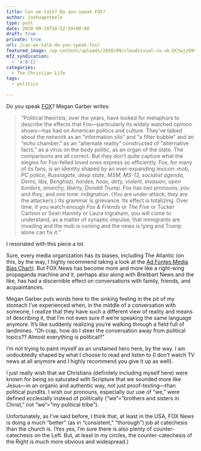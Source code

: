 ```yaml
---
title: Can we talk? Do you speak FOX?
author: joshuapsteele
type: post
date: 2020-09-16T16:52:59+00:00
draft: true
private: true
url: /can-we-talk-do-you-speak-fox/
featured_image: /wp-content/uploads/2020/09/cloudvisual-co-uk-DCtwjzQ9uVE-unsplash-1200x800.jpg
mf2_syndication:
  - 'a:0:{}'
categories:
  - The Christian Life
tags:
  - politics

---
```

Do you speak [FOX][1]? Megan Garber writes:

<blockquote class="wp-block-quote">
  <p>
    &#8220;Political theorists, over the years, have looked for metaphors to describe the effects that Fox—particularly its widely watched opinion shows—has had on American politics and culture. They’ve talked about the network as an “information silo” and “a filter bubble” and an “echo chamber,” as an “alternate reality” constructed of “alternative facts,” as a virus on the body politic, as an organ of the state. The comparisons are all correct. But they don’t quite capture what the elegies for Fox-felled loved ones express so efficiently. Fox, for many of its fans, is an identity shaped by an ever-expanding lexicon: <em>mob, PC police, Russiagate, deep state, MSM, MS-13, socialist agenda, Dems, libs, Benghazi, hordes, hoax, dirty, violent, invasion, open borders, anarchy, liberty, Donald Trump</em>. Fox has two pronouns, <em>you</em> and <em>they</em>, and one tone: indignation. (<em>You</em> are under attack; <em>they</em> are the attackers.) Its grammar is grievance. Its effect is totalizing. Over time, if you watch enough <em>Fox & Friends</em> or <em>The Five</em> or Tucker Carlson or Sean Hannity or Laura Ingraham, you will come to understand, as a matter of synaptic impulse, that immigrants are invading and the mob is coming and the news is lying and Trump alone can fix it.&#8221;
  </p>
</blockquote>

I resonated with this piece a lot.

Sure, every media organization has its biases, including The Atlantic (on this, by the way, I highly recommend taking a look at the <a href="https://www.adfontesmedia.com/" target="_blank" rel="noreferrer noopener">Ad Fontes Media Bias Chart</a>). But FOX News has become more and more like a right-wing propaganda machine and it, perhaps also along with Breitbart News and the like, has had a discernible effect on conversations with family, friends, and acquaintances.

Megan Garber puts words here to the sinking feeling in the pit of my stomach I&#8217;ve experienced when, in the middle of a conversation with someone, I realize that they have such a different view of reality and means of describing it, that I&#8217;m not even sure if we&#8217;re speaking the same language anymore. It&#8217;s like suddenly realizing you&#8217;re walking through a field full of landmines. &#8220;Oh crap, how do I steer the conversation away from political topics?? Almost everything is political!!&#8221;

I&#8217;m not trying to paint myself as an unstained hero here, by the way. I am undoubtedly shaped by what I choose to read and listen to (I don&#8217;t watch TV news at all anymore and I highly recommend you give it up as well).

I just really wish that _we_ Christians (definitely including myself here) were known for being so saturated with Scripture that we sounded more like Jesus—in an organic and authentic way, not just proof-texting—than political pundits. I wish our pronouns, especially our use of &#8220;we,&#8221; were defined ecclesially instead of politically (&#8220;we&#8221;=&#8221;brothers and sisters in Christ,&#8221; not &#8220;we&#8221;=&#8221;my political tribe&#8221;).

Unfortunately, as I&#8217;ve said before, I think that, at least in the USA, FOX News is doing a much &#8220;better&#8221; (as in &#8220;consistent,&#8221; &#8220;thorough&#8221;) job at catechesis than the church is. (Yes yes, I&#8217;m sure there is also plenty of counter-catechesis on the Left. But, at least in my circles, the counter-catechesis of the Right is much more obvious and widespread.)

 [1]: https://www.theatlantic.com/culture/archive/2020/09/fox-news-trump-language-stelter-hoax/616309/